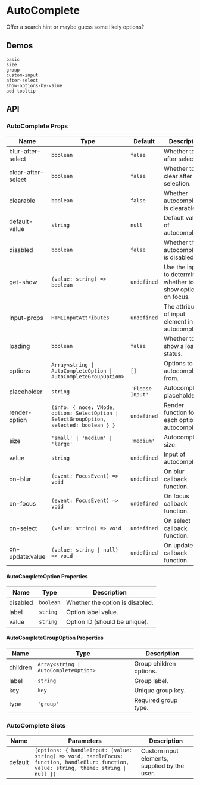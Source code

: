 # AutoComplete

Offer a search hint or maybe guess some likely options?

## Demos

```demo
basic
size
group
custom-input
after-select
show-options-by-value
add-tooltip
```

## API

### AutoComplete Props

| Name | Type | Default | Description |
| --- | --- | --- | --- |
| blur-after-select | `boolean` | `false` | Whether to blur after selection. |
| clear-after-select | `boolean` | `false` | Whether to clear after selection. |
| clearable | `boolean` | `false` | Whether autocomplete is clearable. |
| default-value | `string` | `null` | Default value of autocomplete. |
| disabled | `boolean` | `false` | Whether the autocomplete is disabled. |
| get-show | `(value: string) => boolean` | `undefined` | Use the input to determine whether to show options on focus. |
| input-props | `HTMLInputAttributes` | `undefined` | The attributes of input element in autocomplete. |
| loading | `boolean` | `false` | Whether to show a loading status. |
| options | `Array<string \| AutoCompleteOption \| AutoCompleteGroupOption>` | `[]` | Options to autocomplete from. |
| placeholder | `string` | `'Please Input'` | Autocomplete's placeholder. |
| render-option | `(info: { node: VNode, option: SelectOption \| SelectGroupOption, selected: boolean } }` | `undefined` | Render function for each option of autocomplete. |
| size | `'small' \| 'medium' \| 'large'` | `'medium'` | Autocomplete size. |
| value | `string` | `undefined` | Input of autocomplete. |
| on-blur | `(event: FocusEvent) => void` | `undefined` | On blur callback function. |
| on-focus | `(event: FocusEvent) => void` | `undefined` | On focus callback function. |
| on-select | `(value: string) => void` | `undefined` | On select callback function. |
| on-update:value | `(value: string \| null) => void` | `undefined` | On update callback function. |

#### AutoCompleteOption Properties

| Name     | Type      | Description                     |
| -------- | --------- | ------------------------------- |
| disabled | `boolean` | Whether the option is disabled. |
| label    | `string`  | Option label value.             |
| value    | `string`  | Option ID (should be unique).   |

#### AutoCompleteGroupOption Properties

| Name     | Type                                  | Description             |
| -------- | ------------------------------------- | ----------------------- |
| children | `Array<string \| AutoCompleteOption>` | Group children options. |
| label    | `string`                              | Group label.            |
| key      | `key`                                 | Unique group key.       |
| type     | `'group'`                             | Required group type.    |

### AutoComplete Slots

| Name | Parameters | Description |
| --- | --- | --- |
| default | `(options: { handleInput: (value: string) => void, handleFocus: function, handleBlur: function, value: string, theme: string \| null })` | Custom input elements, supplied by the user. |
